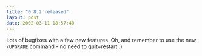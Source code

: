 ```yaml
---
title: "0.8.2 released"
layout: post
date: 2002-03-11 18:57:40
---
```

Lots of bugfixes with a few new features. Oh, and remember to use the
new `/UPGRADE` command - no need to quit+restart :)

